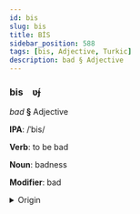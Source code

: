 ```yaml
---
id: bis
slug: bis
title: BİS
sidebar_position: 588
tags: [bis, Adjective, Turkic]
description: bad § Adjective
---
```


### bis&emsp;<span kind="abugida">ʋ́ɟ</span>

*bad* **§** Adjective

**IPA**: /ˈbis/

**Verb**: to be bad

**Noun**: badness

**Modifier**: bad

<details>
    <summary>Origin</summary>
    Azerbaijani pis [pis]<br/>
    <em>Turkic Language Family</em>
</details>
